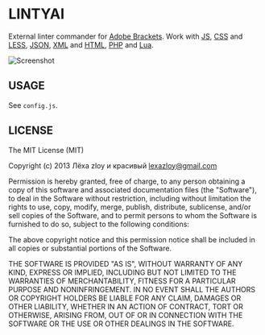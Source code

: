 LINTYAI
=======

External linter commander for [Adobe Brackets]. Work with [JS], [CSS] and
[LESS][CSS], [JSON], [XML] and [HTML][XML], [PHP] and [Lua].

![Screenshot](examples/screenshot.png)

[Adobe Brackets]: https://github.com/adobe/brackets

[JS]: http://jshint.com
[CSS]: http://lesscss.org
[JSON]: https://github.com/zaach/jsonlint
[XML]: http://xmlsoft.org
[PHP]: http://php.net
[Lua]: http://lua.org

USAGE
-----

See `config.js`.

LICENSE
-------

The MIT License (MIT)

Copyright (c) 2013 Лёха zloy и красивый <lexazloy@gmail.com>

Permission is hereby granted, free of charge, to any person obtaining a copy of
this software and associated documentation files (the "Software"), to deal in
the Software without restriction, including without limitation the rights to
use, copy, modify, merge, publish, distribute, sublicense, and/or sell copies of
the Software, and to permit persons to whom the Software is furnished to do so,
subject to the following conditions:

The above copyright notice and this permission notice shall be included in all
copies or substantial portions of the Software.

THE SOFTWARE IS PROVIDED "AS IS", WITHOUT WARRANTY OF ANY KIND, EXPRESS OR
IMPLIED, INCLUDING BUT NOT LIMITED TO THE WARRANTIES OF MERCHANTABILITY, FITNESS
FOR A PARTICULAR PURPOSE AND NONINFRINGEMENT. IN NO EVENT SHALL THE AUTHORS OR
COPYRIGHT HOLDERS BE LIABLE FOR ANY CLAIM, DAMAGES OR OTHER LIABILITY, WHETHER
IN AN ACTION OF CONTRACT, TORT OR OTHERWISE, ARISING FROM, OUT OF OR IN
CONNECTION WITH THE SOFTWARE OR THE USE OR OTHER DEALINGS IN THE SOFTWARE.
